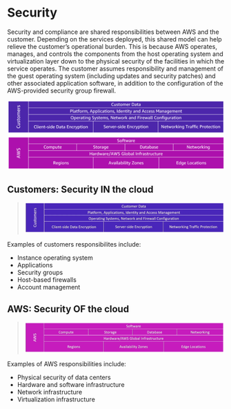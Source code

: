 # Security

Security and compliance are shared responsibilities between AWS and the customer. Depending on the services deployed, this shared model can help relieve the customer’s operational burden. This is because AWS operates, manages, and controls the components from the host operating system and virtualization layer down to the physical security of the facilities in which the service operates. The customer assumes responsibility and management of the guest operating system (including updates and security patches) and other associated application software, in addition to the configuration of the AWS-provided security group firewall.

![shared-responsibility-model](../technical/assets/img/security-and-shared-responsibility.png)

## Customers: Security IN the cloud
> ![customers-security-in-the-cloud](assets/img/customers-security-in-the-cloud.png)

Examples of customers responsibilites include:
* Instance operating system
* Applications
* Security groups
* Host-based firewalls
* Account management

## AWS: Security OF the cloud

> ![aws-security-of-the-cloud](assets/img/aws-security-of-the-cloud.png)

Examples of AWS responsibilities include:
* Physical security of data centers
* Hardware and software infrastructure
* Network infrastructure
* Virtualization infrastructure